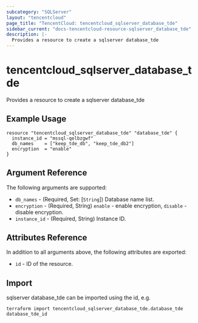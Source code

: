 ```yaml
---
subcategory: "SQLServer"
layout: "tencentcloud"
page_title: "TencentCloud: tencentcloud_sqlserver_database_tde"
sidebar_current: "docs-tencentcloud-resource-sqlserver_database_tde"
description: |-
  Provides a resource to create a sqlserver database_tde
---
```


# tencentcloud_sqlserver_database_tde

Provides a resource to create a sqlserver database_tde

## Example Usage

```hcl
resource "tencentcloud_sqlserver_database_tde" "database_tde" {
  instance_id = "mssql-qelbzgwf"
  db_names    = ["keep_tde_db", "keep_tde_db2"]
  encryption  = "enable"
}
```

## Argument Reference

The following arguments are supported:

* `db_names` - (Required, Set: [`String`]) Database name list.
* `encryption` - (Required, String) `enable` - enable encryption, `disable` - disable encryption.
* `instance_id` - (Required, String) Instance ID.

## Attributes Reference

In addition to all arguments above, the following attributes are exported:

* `id` - ID of the resource.



## Import

sqlserver database_tde can be imported using the id, e.g.

```
terraform import tencentcloud_sqlserver_database_tde.database_tde database_tde_id
```

